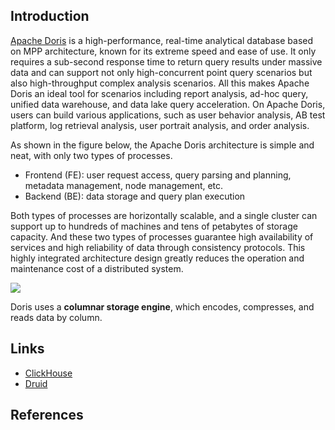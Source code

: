 ## Introduction

[Apache Doris](https://doris.apache.org/) is a high-performance, real-time analytical database based on MPP architecture, known for its extreme speed and ease of use. It only requires a sub-second response time to return query results under massive data and can support not only high-concurrent point query scenarios but also high-throughput complex analysis scenarios. All this makes Apache Doris an ideal tool for scenarios including report analysis, ad-hoc query, unified data warehouse, and data lake query acceleration. On Apache Doris, users can build various applications, such as user behavior analysis, AB test platform, log retrieval analysis, user portrait analysis, and order analysis.

As shown in the figure below, the Apache Doris architecture is simple and neat, with only two types of processes.

- Frontend (FE): user request access, query parsing and planning, metadata management, node management, etc.
- Backend (BE): data storage and query plan execution

Both types of processes are horizontally scalable, and a single cluster can support up to hundreds of machines and tens of petabytes of storage capacity. And these two types of processes guarantee high availability of services and high reliability of data through consistency protocols. This highly integrated architecture design greatly reduces the operation and maintenance cost of a distributed system.

![](https://dev-to-uploads.s3.amazonaws.com/uploads/articles/mnz20ae3s23vv3e9ltmi.png)



Doris uses a **columnar storage engine**, which encodes, compresses, and reads data by column. 



## Links

- [ClickHouse](/docs/CS/DB/ClickHouse.md)
- [Druid](/docs/CS/DB/Druid.md)



## References



